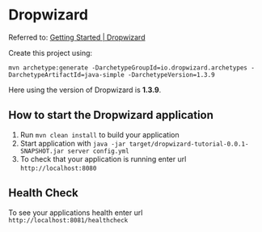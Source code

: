 # Dropwizard


Referred to: [Getting Started | Dropwizard](https://www.dropwizard.io/1.3.9/docs/getting-started.html) 

Create this project using:

```
mvn archetype:generate -DarchetypeGroupId=io.dropwizard.archetypes -DarchetypeArtifactId=java-simple -DarchetypeVersion=1.3.9
```

Here using the version of Dropwizard is **1.3.9**.

How to start the Dropwizard application
---

1. Run `mvn clean install` to build your application
1. Start application with `java -jar target/dropwizard-tutorial-0.0.1-SNAPSHOT.jar server config.yml`
1. To check that your application is running enter url `http://localhost:8080`

Health Check
---

To see your applications health enter url `http://localhost:8081/healthcheck`
